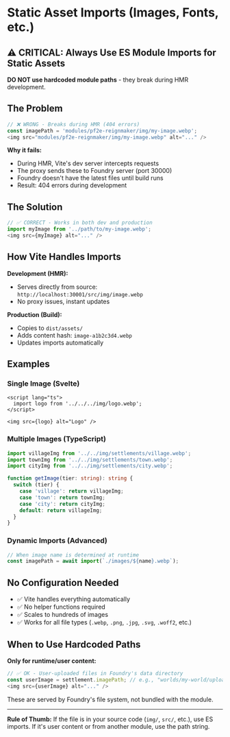 # Static Asset Imports (Images, Fonts, etc.)

## ⚠️ CRITICAL: Always Use ES Module Imports for Static Assets

**DO NOT use hardcoded module paths** - they break during HMR development.

## The Problem

```typescript
// ❌ WRONG - Breaks during HMR (404 errors)
const imagePath = 'modules/pf2e-reignmaker/img/my-image.webp';
<img src="modules/pf2e-reignmaker/img/my-image.webp" alt="..." />
```

**Why it fails:**
- During HMR, Vite's dev server intercepts requests
- The proxy sends these to Foundry server (port 30000)
- Foundry doesn't have the latest files until build runs
- Result: 404 errors during development

## The Solution

```typescript
// ✅ CORRECT - Works in both dev and production
import myImage from '../path/to/my-image.webp';
<img src={myImage} alt="..." />
```

## How Vite Handles Imports

**Development (HMR):**
- Serves directly from source: `http://localhost:30001/src/img/image.webp`
- No proxy issues, instant updates

**Production (Build):**
- Copies to `dist/assets/`
- Adds content hash: `image-a1b2c3d4.webp`
- Updates imports automatically

## Examples

### Single Image (Svelte)
```svelte
<script lang="ts">
  import logo from '../../../img/logo.webp';
</script>

<img src={logo} alt="Logo" />
```

### Multiple Images (TypeScript)
```typescript
import villageImg from '../../img/settlements/village.webp';
import townImg from '../../img/settlements/town.webp';
import cityImg from '../../img/settlements/city.webp';

function getImage(tier: string): string {
  switch (tier) {
    case 'village': return villageImg;
    case 'town': return townImg;
    case 'city': return cityImg;
    default: return villageImg;
  }
}
```

### Dynamic Imports (Advanced)
```typescript
// When image name is determined at runtime
const imagePath = await import(`./images/${name}.webp`);
```

## No Configuration Needed

- ✅ Vite handles everything automatically
- ✅ No helper functions required
- ✅ Scales to hundreds of images
- ✅ Works for all file types (`.webp`, `.png`, `.jpg`, `.svg`, `.woff2`, etc.)

## When to Use Hardcoded Paths

**Only for runtime/user content:**
```typescript
// ✅ OK - User-uploaded files in Foundry's data directory
const userImage = settlement.imagePath; // e.g., "worlds/my-world/uploads/custom.webp"
<img src={userImage} alt="..." />
```

These are served by Foundry's file system, not bundled with the module.

---

**Rule of Thumb:** If the file is in your source code (`img/`, `src/`, etc.), use ES imports. If it's user content or from another module, use the path string.
